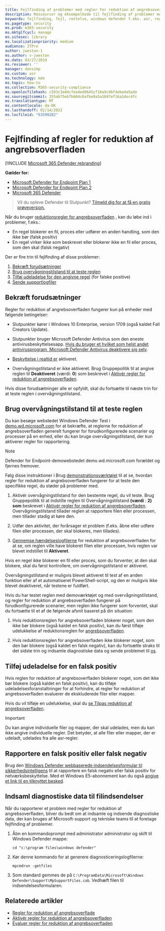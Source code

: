 ```yaml
---
title: Fejlfinding af problemer med regler for reduktion af angrebsoverfladen
description: Ressourcer og eksempelkode til fejlfinding af problemer med begrænsningsregler for angrebsoverfladen i Microsoft Defender til slutpunkt.
keywords: fejlfinding, fejl, rettelse, windows defender f.eks. asr, regler, hips, fejlfinding, overvågning, udelukkelse, falsk positiv, ødelagt, blokering, Microsoft Defender til slutpunkt
ms.pagetype: security
ms.prod: m365-security
ms.mktglfcycl: manage
ms.sitesec: library
ms.localizationpriority: medium
audience: ITPro
author: jweston-1
ms.author: v-jweston
ms.date: 03/27/2019
ms.reviewer: ''
manager: dansimp
ms.custom: asr
ms.technology: mde
ms.topic: how-to
ms.collection: M365-security-compliance
ms.openlocfilehash: c503c3ed4cfea4ed0645cf18a9c9bf4ebe4a5ade
ms.sourcegitcommit: 355ab75eb7b604c6afbe9a5a1b97ef16a1dec4fc
ms.translationtype: MT
ms.contentlocale: da-DK
ms.lasthandoff: 02/14/2022
ms.locfileid: "63599282"
---
```

# <a name="troubleshoot-attack-surface-reduction-rules"></a>Fejlfinding af regler for reduktion af angrebsoverfladen

[!INCLUDE [Microsoft 365 Defender rebranding](../../includes/microsoft-defender.md)]


**Gælder for:**
- [Microsoft Defender for Endpoint Plan 1](https://go.microsoft.com/fwlink/?linkid=2154037)
- [Microsoft Defender for Endpoint Plan 2](https://go.microsoft.com/fwlink/?linkid=2154037)
- [Microsoft 365 Defender](https://go.microsoft.com/fwlink/?linkid=2118804)

> Vil du opleve Defender til Slutpunkt? [Tilmeld dig for at få en gratis prøveversion.](https://signup.microsoft.com/create-account/signup?products=7f379fee-c4f9-4278-b0a1-e4c8c2fcdf7e&ru=https://aka.ms/MDEp2OpenTrial?ocid=docs-wdatp-pullalerts-abovefoldlink)

Når du bruger [reduktionsregler for angrebsoverfladen](attack-surface-reduction.md) , kan du løbe ind i problemer, f.eks.:

- En regel blokerer en fil, proces eller udfører en anden handling, som den ikke bør (falsk positiv)
- En regel virker ikke som beskrevet eller blokerer ikke en fil eller proces, som den skal (falsk negativ)

Der er fire trin til fejlfinding af disse problemer:

1. [Bekræft forudsætninger](#confirm-prerequisites)
2. [Brug overvågningstilstand til at teste reglen](#use-audit-mode-to-test-the-rule)
3. [Tilføj udeladelse for den angivne regel](#add-exclusions-for-a-false-positive) (for falske positive)
4. [Sende supportlogfiler](#collect-diagnostic-data-for-file-submissions)

## <a name="confirm-prerequisites"></a>Bekræft forudsætninger

Regler for reduktion af angrebsoverfladen fungerer kun på enheder med følgende betingelser:

- Slutpunkter kører i Windows 10 Enterprise, version 1709 (også kaldet Fall Creators Update).

- Slutpunkter bruger Microsoft Defender Antivirus som den eneste antivirusbeskyttelsesapp. [Hvis du bruger et hvilket som helst andet antivirusprogram, Microsoft Defender Antivirus deaktivere sig selv](/windows/security/threat-protection/microsoft-defender-antivirus/microsoft-defender-antivirus-compatibility).

- [Beskyttelse i realtid er](/windows/security/threat-protection/microsoft-defender-antivirus/configure-real-time-protection-microsoft-defender-antivirus) aktiveret.

- Overvågningstilstand er ikke aktiveret. Brug Gruppepolitik til at angive reglen til **Deaktiveret** (værdi: **0**) som beskrevet i [Aktivér regler for reduktion af angrebsoverfladen](enable-attack-surface-reduction.md).

Hvis disse forudsætninger alle er opfyldt, skal du fortsætte til næste trin for at teste reglen i overvågningstilstand.

## <a name="use-audit-mode-to-test-the-rule"></a>Brug overvågningstilstand til at teste reglen

Du kan besøge webstedet Windows Defender Test i [demo.wd.microsoft.com](https://demo.wd.microsoft.com?ocid=cx-wddocs-testground) for at bekræfte, at reglerne for reduktion af angrebsoverfladen generelt fungerer for forudkonfigurerede scenarier og processer på en enhed, eller du kan bruge overvågningstilstand, der kun aktiverer regler for rapportering.

> [!NOTE]
> Defender for Endpoint-demowebstedet demo.wd.microsoft.com forældet og fjernes fremover.

Følg disse instruktioner i Brug [demonstrationsværktøjet](evaluate-attack-surface-reduction.md) til at se, hvordan regler for reduktion af angrebsoverfladen fungerer for at teste den specifikke regel, du støder på problemer med.

1. Aktivér overvågningstilstand for den bestemte regel, du vil teste. Brug Gruppepolitik til at indstille reglen til Overvågningstilstand **(værdi** : **2) som** beskrevet i [Aktivér regler for reduktion af angrebsoverfladen](enable-attack-surface-reduction.md). Overvågningstilstand tillader reglen at rapportere filen eller processen, men tillader stadig at køre den.

2. Udfør den aktivitet, der forårsager et problem (f.eks. åbne eller udføre filen eller processen, der skal blokeres, men tillades).

3. [Gennemse hændelseslogfilerne](attack-surface-reduction.md) for reduktion af angrebsoverfladen for at se, om reglen ville have blokeret filen eller processen, hvis reglen var blevet indstillet til **Aktiveret**.

Hvis en regel ikke blokerer en fil eller proces, som du forventer, at den skal blokere, skal du først kontrollere, om overvågningstilstand er aktiveret.

Overvågningstilstand er muligvis blevet aktiveret til test af en anden funktion eller af et automatiseret PowerShell-script, og den er muligvis ikke blevet deaktiveret, når testene er fuldført.

Hvis du har testet reglen med demoværktøjet og med overvågningstilstand, og regler for reduktion af angrebsoverfladen fungerer på forudkonfigurerede scenarier, men reglen ikke fungerer som forventet, skal du fortsætte til et af de følgende afsnit baseret på din situation:

1. Hvis reduktionsreglen for angrebsoverfladen blokerer noget, som den ikke bør blokere (også kaldet en falsk positiv), kan du først tilføje udelukkelse af reduktionsreglen for [angrebsoverfladen](#add-exclusions-for-a-false-positive).

2. Hvis reduktionsreglen for angrebsoverfladen ikke blokerer noget, som den bør blokere (også kaldet en falsk negativ), kan du fortsætte straks til det sidste trin og indsamle diagnostiske data og sende problemet til [os](#collect-diagnostic-data-for-file-submissions).

## <a name="add-exclusions-for-a-false-positive"></a>Tilføj udeladelse for en falsk positiv

Hvis reglen for reduktion af angrebsoverfladen blokerer noget, som det ikke bør blokere (også kaldet en falsk positiv), kan du tilføje udeladelsesforanstaltninger for at forhindre, at regler for reduktion af angrebsoverfladen evaluerer de ekskluderede filer eller mapper.

Hvis du vil tilføje en udelukkelse, skal du [se Tilpas reduktion af angrebsoverfladen](attack-surface-reduction-rules-deployment-implement.md#customize-attack-surface-reduction-rules).

> [!IMPORTANT]
> Du kan angive individuelle filer og mapper, der skal udelades, men du kan ikke angive individuelle regler.
> Det betyder, at alle filer eller mapper, der er udeladt, udelades fra alle asr-regler.

## <a name="report-a-false-positive-or-false-negative"></a>Rapportere en falsk positiv eller falsk negativ

Brug den [Windows Defender webbaserede indsendelsesformular til sikkerhedsintelligens](https://www.microsoft.com/wdsi/filesubmission) til at rapportere en falsk negativ eller falsk positiv for netværksbeskyttelse. Med et Windows E5-abonnement kan du også [angive et link til en tilknyttet besked](alerts-queue.md).

## <a name="collect-diagnostic-data-for-file-submissions"></a>Indsaml diagnostiske data til filindsendelser

Når du rapporterer et problem med regler for reduktion af angrebsoverfladen, bliver du bedt om at indsamle og indsende diagnostiske data, der kan bruges af Microsoft-support og tekniske teams til at foretage fejlfinding af problemer.

1. Åbn en kommandoprompt med administrator administrator og skift til Windows Defender mappe:

   ```console
   cd "c:\program files\windows defender"
   ```

2. Kør denne kommando for at generere diagnosticeringslogfilerne:

   ```console
   mpcmdrun -getfiles
   ```

3. Som standard gemmes de på `C:\ProgramData\Microsoft\Windows Defender\Support\MpSupportFiles.cab`. Vedhæft filen til indsendelsesformularen.

## <a name="related-articles"></a>Relaterede artikler

- [Regler for reduktion af angrebsoverflade](attack-surface-reduction.md)
- [Aktivér regler for reduktion af angrebsoverfladen](enable-attack-surface-reduction.md)
- [Evaluer regler for reduktion af angrebsoverfladen](evaluate-attack-surface-reduction.md)
